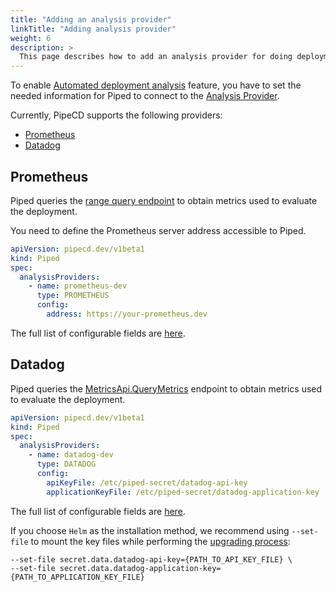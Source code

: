 ```yaml
---
title: "Adding an analysis provider"
linkTitle: "Adding analysis provider"
weight: 6
description: >
  This page describes how to add an analysis provider for doing deployment analysis.
---
```


To enable [Automated deployment analysis](/docs/user-guide/automated-deployment-analysis/) feature, you have to set the needed information for Piped to connect to the [Analysis Provider](/docs/concepts/#analysis-provider).

Currently, PipeCD supports the following providers:
- [Prometheus](https://prometheus.io/)
- [Datadog](https://datadoghq.com/)


## Prometheus
Piped queries the [range query endpoint](https://prometheus.io/docs/prometheus/latest/querying/api/#range-queries) to obtain metrics used to evaluate the deployment.

You need to define the Prometheus server address accessible to Piped.

```yaml
apiVersion: pipecd.dev/v1beta1
kind: Piped
spec:
  analysisProviders:
    - name: prometheus-dev
      type: PROMETHEUS
      config:
        address: https://your-prometheus.dev
```
The full list of configurable fields are [here](/docs/operator-manual/piped/configuration-reference#analysisproviderprometheusconfig).

## Datadog
Piped queries the [MetricsApi.QueryMetrics](https://docs.datadoghq.com/api/latest/metrics/#query-timeseries-points) endpoint to obtain metrics used to evaluate the deployment.

```yaml
apiVersion: pipecd.dev/v1beta1
kind: Piped
spec:
  analysisProviders:
    - name: datadog-dev
      type: DATADOG
      config:
        apiKeyFile: /etc/piped-secret/datadog-api-key
        applicationKeyFile: /etc/piped-secret/datadog-application-key
```

The full list of configurable fields are [here](/docs/operator-manual/piped/configuration-reference#analysisproviderdatadogconfig).

If you choose `Helm` as the installation method, we recommend using `--set-file` to mount the key files while performing the [upgrading process](/docs/operator-manual/piped/installation/#installing-on-kubernetes-cluster):

```console
--set-file secret.data.datadog-api-key={PATH_TO_API_KEY_FILE} \
--set-file secret.data.datadog-application-key={PATH_TO_APPLICATION_KEY_FILE}
```
